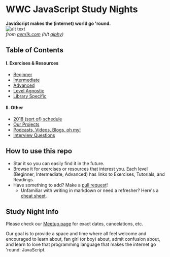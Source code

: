 # WWC JavaScript Study Nights

**JavaScript makes the (internet) world go 'round.**<br>
![alt text](http://i.giphy.com/3UefM0f85ubQs.gif "spinning globe" )<br>
*from [aem1k.com](http://aem1k.com/) (h/t [giphy](http://giphy.com))*

## Table of Contents

#### I. Exercises & Resources
- [Beginner](resources/beginner.md)
- [Intermediate](resources/intermediate.md)
- [Advanced](resources/advanced.md)
- [Level Agnostic](resources/level-agnostic.md)
- [Library Specific](libraries.md)

#### II. Other
- [2018 (sort of) schedule](2018.md)
- [Our Projects](our-projects.md)
- [Podcasts, Videos, Blogs, oh my!](media.md)
- [Interview Questions](interview.md)

## How to use this repo
- Star it so you can easily find it in the future.
- Browse it for exercises or resources that interest you. Each level (Beginner, Intermediate, Advanced) has links to Exercises, Tutorials, and Readings.
- Have something to add? Make a [pull request](http://hisham.hm/2016/01/01/how-to-make-a-pull-request-on-github-a-quick-tutorial/)!
    - Unfamiliar with writing in markdown or need a refresher? Here's a [cheat sheet](https://github.com/adam-p/markdown-here/wiki/Markdown-Cheatsheet).

## Study Night Info
Please check our [Meetup page](https://www.meetup.com/Women-Who-Code-Portland/) for exact dates, cancelations, etc.

Our goal is to provide a space and time where all feel welcome and encouraged to learn about, fan girl (or boy) about, admit confusion about, and learn to love that programming language that makes the internet go 'round: JavaScript.
